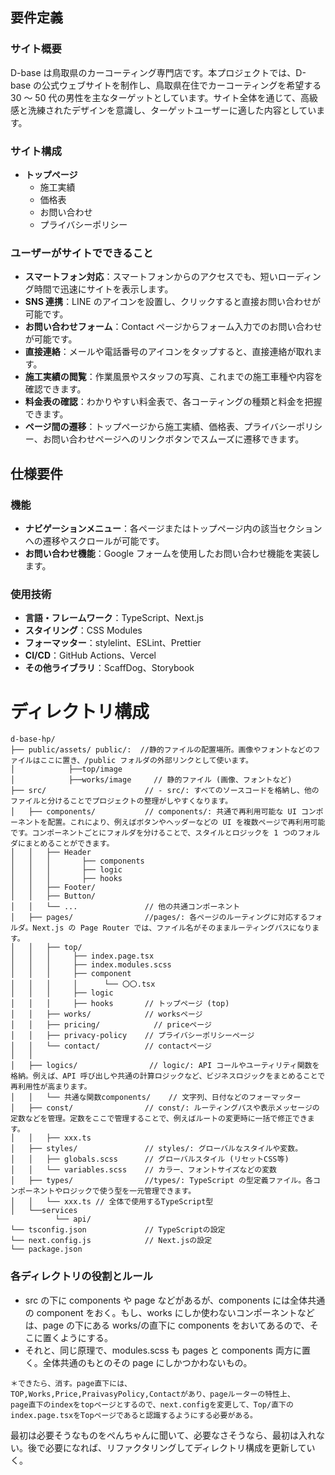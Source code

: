 ## 要件定義

### サイト概要

D-base は鳥取県のカーコーティング専門店です。本プロジェクトでは、D-base の公式ウェブサイトを制作し、鳥取県在住でカーコーティングを希望する 30 ～ 50 代の男性を主なターゲットとしています。サイト全体を通じて、高級感と洗練されたデザインを意識し、ターゲットユーザーに適した内容としています。

### サイト構成

- **トップページ**
  - 施工実績
  - 価格表
  - お問い合わせ
  - プライバシーポリシー

### ユーザーがサイトでできること

- **スマートフォン対応**：スマートフォンからのアクセスでも、短いローディング時間で迅速にサイトを表示します。
- **SNS 連携**：LINE のアイコンを設置し、クリックすると直接お問い合わせが可能です。
- **お問い合わせフォーム**：Contact ページからフォーム入力でのお問い合わせが可能です。
- **直接連絡**：メールや電話番号のアイコンをタップすると、直接連絡が取れます。
- **施工実績の閲覧**：作業風景やスタッフの写真、これまでの施工車種や内容を確認できます。
- **料金表の確認**：わかりやすい料金表で、各コーティングの種類と料金を把握できます。
- **ページ間の遷移**：トップページから施工実績、価格表、プライバシーポリシー、お問い合わせページへのリンクボタンでスムーズに遷移できます。

## 仕様要件

### 機能

- **ナビゲーションメニュー**：各ページまたはトップページ内の該当セクションへの遷移やスクロールが可能です。
- **お問い合わせ機能**：Google フォームを使用したお問い合わせ機能を実装します。

### 使用技術

- **言語・フレームワーク**：TypeScript、Next.js
- **スタイリング**：CSS Modules
- **フォーマッター**：stylelint、ESLint、Prettier
- **CI/CD**：GitHub Actions、Vercel
- **その他ライブラリ**：ScaffDog、Storybook

# ディレクトリ構成

```
d-base-hp/
├── public/assets/ public/:  //静的ファイルの配置場所。画像やフォントなどのファイルはここに置き、/public フォルダの外部リンクとして使います。
│            ├──top/image
│            ├──works/image     // 静的ファイル (画像、フォントなど)
├── src/                      // - src/: すべてのソースコードを格納し、他のファイルと分けることでプロジェクトの整理がしやすくなります。
│   ├── components/           // components/: 共通で再利用可能な UI コンポーネントを配置。これにより、例えばボタンやヘッダーなどの UI を複数ページで再利用可能です。コンポーネントごとにフォルダを分けることで、スタイルとロジックを 1 つのフォルダにまとめることができます。
│   │   ├── Header
│   │   │       ├── components
│   │   │       ├── logic
│   │   │       ├── hooks
│   │   ├── Footer/
│   │   ├── Button/
│   │   └── ...               // 他の共通コンポーネント
│   ├── pages/                //pages/: 各ページのルーティングに対応するフォルダ。Next.js の Page Router では、ファイル名がそのままルーティングパスになります。
│   │   ├── top/
│   │   │     ├── index.page.tsx
│   │   │     ├── index.modules.scss
│   │   │     ├── component
│   │   │     │      └── 〇〇.tsx
│   │   │     ├── logic
│   │   │     ├── hooks       // トップページ (top)
│   │   ├── works/            // worksページ
│   │   ├── pricing/            // priceページ
│   │   ├── privacy-policy    // プライバシーポリシーページ
│   │   └── contact/          // contactページ
│   │
│   ├── logics/                // logic/: API コールやユーティリティ関数を格納。例えば、API 呼び出しや共通の計算ロジックなど、ビジネスロジックをまとめることで再利用性が高まります。
│   │   └── 共通な関数components/    // 文字列、日付などのフォーマッター
│   ├── const/                // const/: ルーティングパスや表示メッセージの定数などを管理。定数をここで管理することで、例えばルートの変更時に一括で修正できます。
│   │   ├── xxx.ts
│   ├── styles/               // styles/: グローバルなスタイルや変数。
│   │   ├── globals.scss      // グローバルスタイル (リセットCSS等)
│   │   └── variables.scss    // カラー、フォントサイズなどの変数
│   ├── types/                //types/: TypeScript の型定義ファイル。各コンポーネントやロジックで使う型を一元管理できます。
│   │   └── xxx.ts // 全体で使用するTypeScript型
│   └──services
          └── api/
└── tsconfig.json             // TypeScriptの設定
└── next.config.js            // Next.jsの設定
└── package.json
```

### 各ディレクトリの役割とルール

- src の下に components や page などがあるが、components には全体共通の component をおく。もし、works にしか使わないコンポーネントなどは、page の下にある works/の直下に components をおいてあるので、そこに置くようにする。
- それと、同じ原理で、modules.scss も pages と components 両方に置く。全体共通のもとのその page にしかつかわないもの。

```
＊できたら、消す。page直下には、
TOP,Works,Price,PraivasyPolicy,Contactがあり、pageルーターの特性上、
page直下のindexをtopページとするので、next.configを変更して、Top/直下の
index.page.tsxをTopページであると認識するようにする必要がある。
```

最初は必要そうなものをぺんちゃんに聞いて、必要なさそうなら、最初は入れない。後で必要になれば、リファクタリングしてディレクトリ構成を更新していく。
